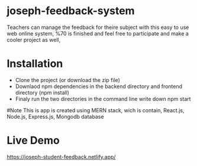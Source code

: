 # joseph-feedback-system
Teachers can manage the feedback for theire subject with this easy to use web online system, %70 is finished and feel free to participate and make a cooler project as well,

# Installation
  
  - Clone the project (or download the zip file)
  - Downlaod npm dependencies in the backend directory and frontend directory (npm install)
  - Finaly run the two directories in the command line write down npm start
  
  
 #Note
 This is app is created using MERN stack, wich is contain, React.js, Node.js, Express.js, Mongodb database
 
 # Live Demo
 https://joseph-student-feedback.netlify.app/
